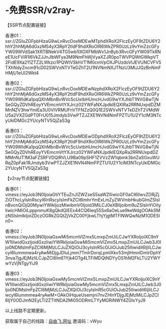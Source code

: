 # -免费SSR/v2ray-
【SSR节点配置链接】

香港01：
ssr://ZGIuZGFpbHlzaG9wLnRvcDoxMDEwMTphdXRoX2FlczEyOF9tZDU6Y2hhY2hhMjA6dGxzMS4yX3RpY2tldF9hdXRoOlR6WkZPR0UzLz9vYmZzcGFyYW09WVdSak1XRTBNekV4TG5wb1lXOXFMbWx1JnByb3RvcGFyYW09TkRNeE1UcFViR1l6VkZJJnJlbWFya3M9NmFhWjVyaXZJR0poTWVPQWtGWkpVT2FidE9Xa211ZTZ2LWkzci1PQWtVSkhVT1M0cmVpOXJPUzdoVlJEVUNCVFV5TXhNdyZncm91cD02SWVxNTVTeDZhT2U1NVNmNXJTNzU3MlJJQzBnNmFHMjU1eUI2Wkt4

香港02：ssr://ZGIuZGFpbHlzaG9wLnRvcDoxMDEwNzphdXRoX2FlczEyOF9tZDU6Y2hhY2hhMjA6dGxzMS4yX3RpY2tldF9hdXRoOlR6WkZPR0UzLz9vYmZzcGFyYW09WldKa1pqQXhMbnBvWVc5cUxtbHUmcHJvdG9wYXJhbT1NVG8wTjNSeGQyZDVhREoyYVEmcmVtYXJrcz02YWFaNXJpdklEQXlRa2RRNUxpdDZMMnNZV3hwYmlEa3U0VlVRMUFnVTFNZzQ0Q1E2SWVxNTVTeDZhT2VMdWU5a2VXZGdPT0FrU015Jmdyb3VwPTZJZXE1NVN4NmFPZTU1U2Y1clM3NTcyUklDMGc2YUcyNTV5QjZaS3g

香港03：
ssr://ZGIuZGFpbHlzaG9wLnRvcDoxMDEwODphdXRoX2FlczEyOF9tZDU6Y2hhY2hhMjA6dGxzMS4yX3RpY2tldF9hdXRoOlR6WkZPR0UzLz9vYmZzcGFyYW09WldKa1pqQXhMbnBvWVc5cUxtbHUmcHJvdG9wYXJhbT1NVG8wTjNSeGQyZDVhREoyYVEmcmVtYXJrcz02YWFaNXJpdklEQXpRa2RRNUxpdDZMMnNJT1M3aFZSRFVDQlRVLU9Ba09pSHF1ZVVzZW1qbmk3bnZaSGxuWURqZ0pFak1RJmdyb3VwPTZJZXE1NVN4NmFPZTU1U2Y1clM3NTcyUklDMGc2YUcyNTV5QjZaS3g

【v2ray节点配置链接】

香港01：
vmess://eyJob3N0IjoiaGtiYTEuZnJlZWZseS5saWZlIiwicGF0aCI6IlwvZDRjZjZiOThcLyIsInRscyI6InRscyIsImFkZCI6ImhrYmExLmZyZWVmbHkubGlmZSIsInBvcnQiOjQ0MywiYWlkIjozMiwibmV0Ijoid3MiLCJ0eXBlIjoibm9uZSIsInYiOiIyIiwicHMiOiLpppnmuK8gQkdQIEEx44CQ6Ieq55Sx6aOeLue9keWdgOOAkSMzNSIsImlkIjoiZDczOGRkZGQtZjVkZC00YjkwLThjYjgtMTFlNWQwNzM1ODE5In0=

香港02：vmess://eyJob3N0IjoiaGswMi5mcmVlZmx5LmxpZmUiLCJwYXRoIjoiXC9nYW1lIiwidGxzIjoidGxzIiwiYWRkIjoiaGswMi5mcmVlZmx5LmxpZmUiLCJwb3J0Ijo0NDMsImFpZCI6MjMzLCJuZXQiOiJ3cyIsInR5cGUiOiJub25lIiwidiI6IjIiLCJwcyI6Iummmea4ryAwMiDjgJDluLjmm7TmlrDorqLpmIXkv53mjIHmnIDmlrDphY3nva7jgJEjMzIiLCJpZCI6ImE1Yjk4OTg4LTFiMDQtNDYyOS1hM2FkLTU2YWYwYzVjNTgyYiJ9

香港03：
vmess://eyJob3N0IjoiaGswMy5mcmVlZmx5LmxpZmUiLCJwYXRoIjoiXC9nYW1lIiwidGxzIjoidGxzIiwiYWRkIjoiaGswMy5mcmVlZmx5LmxpZmUiLCJwb3J0Ijo0NDMsImFpZCI6MjMzLCJuZXQiOiJ3cyIsInR5cGUiOiJub25lIiwidiI6IjIiLCJwcyI6Iummmea4ryAwM+OAkOiHqueUsemjni7nvZHlnYDjgJEjMzMiLCJpZCI6IjY0ODJmN2EyLTI2ZTItNDA2Mi05ODRmLTYyMGRiNWY4ZGIxYyJ9

以上线路不定期更新。

获取属于自己的线路：<a href="https://freefly.life/user/hezu">自由飞.网址</a> 邀请码：vWyu

